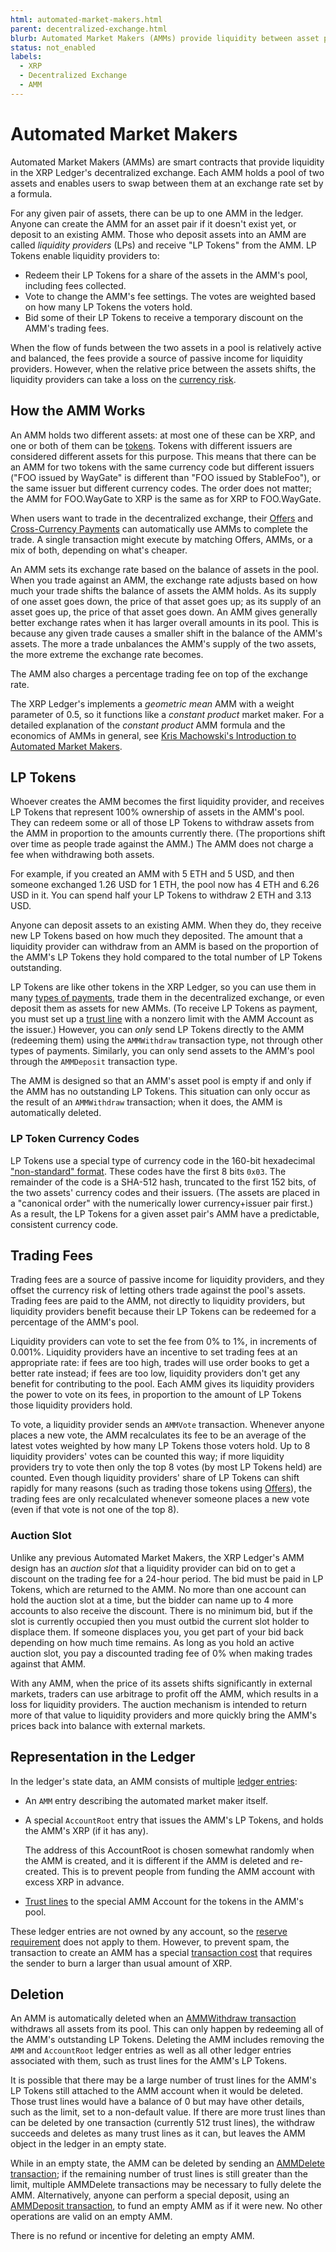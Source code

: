 ```yaml
---
html: automated-market-makers.html
parent: decentralized-exchange.html
blurb: Automated Market Makers (AMMs) provide liquidity between asset pairs, complemeting the order books in the decentralized exchange while providing passive income for their liquidity providers.
status: not_enabled
labels:
  - XRP
  - Decentralized Exchange
  - AMM
---
```

# Automated Market Makers

Automated Market Makers (AMMs) are smart contracts that provide liquidity in the XRP Ledger's decentralized exchange. Each AMM holds a pool of two assets and enables users to swap between them at an exchange rate set by a formula.

For any given pair of assets, there can be up to one AMM in the ledger. Anyone can create the AMM for an asset pair if it doesn't exist yet, or deposit to an existing AMM. Those who deposit assets into an AMM are called _liquidity providers_ (LPs) and receive "LP Tokens" from the AMM. LP Tokens enable liquidity providers to:

- Redeem their LP Tokens for a share of the assets in the AMM's pool, including fees collected.
- Vote to change the AMM's fee settings. The votes are weighted based on how many LP Tokens the voters hold.
- Bid some of their LP Tokens to receive a temporary discount on the AMM's trading fees.

When the flow of funds between the two assets in a pool is relatively active and balanced, the fees provide a source of passive income for liquidity providers. However, when the relative price between the assets shifts, the liquidity providers can take a loss on the [currency risk](https://www.investopedia.com/terms/c/currencyrisk.asp).

## How the AMM Works

An AMM holds two different assets: at most one of these can be XRP, and one or both of them can be [tokens](https://xrpl.org/tokens.html). Tokens with different issuers are considered different assets for this purpose. This means that there can be an AMM for two tokens with the same currency code but different issuers ("FOO issued by WayGate" is different than "FOO issued by StableFoo"), or the same issuer but different currency codes. The order does not matter; the AMM for FOO.WayGate to XRP is the same as for XRP to FOO.WayGate.

When users want to trade in the decentralized exchange, their [Offers](https://xrpl.org/offers.html) and [Cross-Currency Payments](https://xrpl.org/cross-currency-payments.html) can automatically use AMMs to complete the trade. A single transaction might execute by matching Offers, AMMs, or a mix of both, depending on what's cheaper.

An AMM sets its exchange rate based on the balance of assets in the pool. When you trade against an AMM, the exchange rate adjusts based on how much your trade shifts the balance of assets the AMM holds. As its supply of one asset goes down, the price of that asset goes up; as its supply of an asset goes up, the price of that asset goes down. An AMM gives generally better exchange rates when it has larger overall amounts in its pool. This is because any given trade causes a smaller shift in the balance of the AMM's assets. The more a trade unbalances the AMM's supply of the two assets, the more extreme the exchange rate becomes.

The AMM also charges a percentage trading fee on top of the exchange rate.

The XRP Ledger's implements a _geometric mean_ AMM with a weight parameter of 0.5, so it functions like a _constant product_ market maker. For a detailed explanation of the _constant product_ AMM formula and the economics of AMMs in general, see [Kris Machowski's Introduction to Automated Market Makers](https://www.machow.ski/posts/an_introduction_to_automated_market_makers/).


## LP Tokens
<!-- TODO: add diagrams showcasing flow of funds -->
Whoever creates the AMM becomes the first liquidity provider, and receives LP Tokens that represent 100% ownership of assets in the AMM's pool. They can redeem some or all of those LP Tokens to withdraw assets from the AMM in proportion to the amounts currently there. (The proportions shift over time as people trade against the AMM.) The AMM does not charge a fee when withdrawing both assets.

For example, if you created an AMM with 5 ETH and 5 USD, and then someone exchanged 1.26 USD for 1 ETH, the pool now has 4 ETH and 6.26 USD in it. You can spend half your LP Tokens to withdraw 2 ETH and 3.13 USD.

Anyone can deposit assets to an existing AMM. When they do, they receive new LP Tokens based on how much they deposited. The amount that a liquidity provider can withdraw from an AMM is based on the proportion of the AMM's LP Tokens they hold compared to the total number of LP Tokens outstanding.

LP Tokens are like other tokens in the XRP Ledger, so you can use them in many [types of payments](https://xrpl.org/payment-types.html), trade them in the decentralized exchange, or even deposit them as assets for new AMMs. (To receive LP Tokens as payment, you must set up a [trust line](https://xrpl.org/trust-lines-and-issuing.html) with a nonzero limit with the AMM Account as the issuer.) However, you can _only_ send LP Tokens directly to the AMM (redeeming them) using the `AMMWithdraw` transaction type, not through other types of payments. Similarly, you can only send assets to the AMM's pool through the `AMMDeposit` transaction type.

The AMM is designed so that an AMM's asset pool is empty if and only if the AMM has no outstanding LP Tokens. This situation can only occur as the result of an `AMMWithdraw` transaction; when it does, the AMM is automatically deleted.

### LP Token Currency Codes

LP Tokens use a special type of currency code in the 160-bit hexadecimal ["non-standard" format](https://xrpl.org/currency-formats.html#nonstandard-currency-codes). These codes have the first 8 bits `0x03`. The remainder of the code is a SHA-512 hash, truncated to the first 152 bits, of the two assets' currency codes and their issuers. (The assets are placed in a "canonical order" with the numerically lower currency+issuer pair first.) As a result, the LP Tokens for a given asset pair's AMM have a predictable, consistent currency code.


## Trading Fees

Trading fees are a source of passive income for liquidity providers, and they offset the currency risk of letting others trade against the pool's assets. Trading fees are paid to the AMM, not directly to liquidity providers, but liquidity providers benefit because their LP Tokens can be redeemed for a percentage of the AMM's pool.

Liquidity providers can vote to set the fee from 0% to 1%, in increments of 0.001%. Liquidity providers have an incentive to set trading fees at an appropriate rate: if fees are too high, trades will use order books to get a better rate instead; if fees are too low, liquidity providers don't get any benefit for contributing to the pool. <!-- STYLE_OVERRIDE: will --> Each AMM gives its liquidity providers the power to vote on its fees, in proportion to the amount of LP Tokens those liquidity providers hold.

To vote, a liquidity provider sends an `AMMVote` transaction. Whenever anyone places a new vote, the AMM recalculates its fee to be an average of the latest votes weighted by how many LP Tokens those voters hold. Up to 8 liquidity providers' votes can be counted this way; if more liquidity providers try to vote then only the top 8 votes (by most LP Tokens held) are counted. Even though liquidity providers' share of LP Tokens can shift rapidly for many reasons (such as trading those tokens using [Offers](https://xrpl.org/offers.html)), the trading fees are only recalculated whenever someone places a new vote (even if that vote is not one of the top 8).

### Auction Slot

Unlike any previous Automated Market Makers, the XRP Ledger's AMM design has an _auction slot_ that a liquidity provider can bid on to get a discount on the trading fee for a 24-hour period. The bid must be paid in LP Tokens, which are returned to the AMM. No more than one account can hold the auction slot at a time, but the bidder can name up to 4 more accounts to also receive the discount. There is no minimum bid, but if the slot is currently occupied then you must outbid the current slot holder to displace them. If someone displaces you, you get part of your bid back depending on how much time remains. As long as you hold an active auction slot, you pay a discounted trading fee of 0% when making trades against that AMM.

With any AMM, when the price of its assets shifts significantly in external markets, traders can use arbitrage to profit off the AMM, which results in a loss for liquidity providers. The auction mechanism is intended to return more of that value to liquidity providers and more quickly bring the AMM's prices back into balance with external markets.


## Representation in the Ledger

In the ledger's state data, an AMM consists of multiple [ledger entries](https://xrpl.org/ledger-object-types.html):

- An `AMM` entry describing the automated market maker itself.

- A special `AccountRoot` entry that issues the AMM's LP Tokens, and holds the AMM's XRP (if it has any).
    
    The address of this AccountRoot is chosen somewhat randomly when the AMM is created, and it is different if the AMM is deleted and re-created. This is to prevent people from funding the AMM account with excess XRP in advance.

- [Trust lines](https://xrpl.org/trust-lines-and-issuing.html) to the special AMM Account for the tokens in the AMM's pool.

These ledger entries are not owned by any account, so the [reserve requirement](https://xrpl.org/reserves.html) does not apply to them. However, to prevent spam, the transaction to create an AMM has a special [transaction cost](https://xrpl.org/transaction-cost.html) that requires the sender to burn a larger than usual amount of XRP.


## Deletion

An AMM is automatically deleted when an [AMMWithdraw transaction](./transaction-types/ammwithdraw.md) withdraws all assets from its pool. This can only happen by redeeming all of the AMM's outstanding LP Tokens. Deleting the AMM includes removing the `AMM` and `AccountRoot` ledger entries as well as all other ledger entries associated with them, such as trust lines for the AMM's LP Tokens.

It is possible that there may be a large number of trust lines for the AMM's LP Tokens still attached to the AMM account when it would be deleted. Those trust lines would have a balance of 0 but may have other details, such as the limit, set to a non-default value. If there are more trust lines than can be deleted by one transaction (currently 512 trust lines), the withdraw succeeds and deletes as many trust lines as it can, but leaves the AMM object in the ledger in an empty state.

While in an empty state, the AMM can be deleted by sending an [AMMDelete transaction](./transaction-types/ammdelete.md); if the remaining number of trust lines is still greater than the limit, multiple AMMDelete transactions may be necessary to fully delete the AMM. Alternatively, anyone can perform a special deposit, using an [AMMDeposit transaction](./transaction-types/ammdeposit.md), to fund an empty AMM as if it were new. No other operations are valid on an empty AMM.

There is no refund or incentive for deleting an empty AMM.

<!--{# common link defs #}
{% include '_snippets/rippled-api-links.md' %}
{% include '_snippets/tx-type-links.md' %}
{% include '_snippets/rippled_versions.md' %}-->
